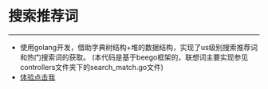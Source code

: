 # 搜索推荐词
------------------
- 使用golang开发，借助字典树结构+堆的数据结构，实现了us级别搜索推荐词和热门搜索词的获取。
(本代码是基于beego框架的，联想词主要实现参见controllers文件夹下的search_match.go文件)
- [体验点击我](http://121.42.36.80:8080/search_match/?query=%E6%80%9D)

